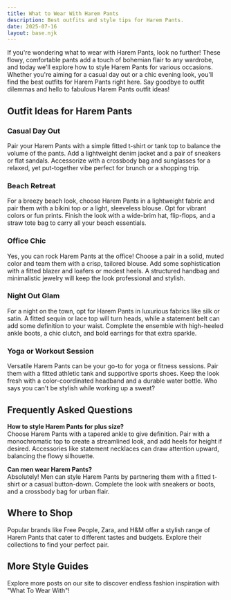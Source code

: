 ```yaml
---  
title: What to Wear With Harem Pants  
description: Best outfits and style tips for Harem Pants.  
date: 2025-07-16  
layout: base.njk  
---
```


If you're wondering what to wear with Harem Pants, look no further! These flowy, comfortable pants add a touch of bohemian flair to any wardrobe, and today we'll explore how to style Harem Pants for various occasions. Whether you're aiming for a casual day out or a chic evening look, you'll find the best outfits for Harem Pants right here. Say goodbye to outfit dilemmas and hello to fabulous Harem Pants outfit ideas!

## Outfit Ideas for Harem Pants

### Casual Day Out  
Pair your Harem Pants with a simple fitted t-shirt or tank top to balance the volume of the pants. Add a lightweight denim jacket and a pair of sneakers or flat sandals. Accessorize with a crossbody bag and sunglasses for a relaxed, yet put-together vibe perfect for brunch or a shopping trip.

### Beach Retreat  
For a breezy beach look, choose Harem Pants in a lightweight fabric and pair them with a bikini top or a light, sleeveless blouse. Opt for vibrant colors or fun prints. Finish the look with a wide-brim hat, flip-flops, and a straw tote bag to carry all your beach essentials.

### Office Chic  
Yes, you can rock Harem Pants at the office! Choose a pair in a solid, muted color and team them with a crisp, tailored blouse. Add some sophistication with a fitted blazer and loafers or modest heels. A structured handbag and minimalistic jewelry will keep the look professional and stylish.

### Night Out Glam  
For a night on the town, opt for Harem Pants in luxurious fabrics like silk or satin. A fitted sequin or lace top will turn heads, while a statement belt can add some definition to your waist. Complete the ensemble with high-heeled ankle boots, a chic clutch, and bold earrings for that extra sparkle.

### Yoga or Workout Session  
Versatile Harem Pants can be your go-to for yoga or fitness sessions. Pair them with a fitted athletic tank and supportive sports shoes. Keep the look fresh with a color-coordinated headband and a durable water bottle. Who says you can't be stylish while working up a sweat?

## Frequently Asked Questions

**How to style Harem Pants for plus size?**  
Choose Harem Pants with a tapered ankle to give definition. Pair with a monochromatic top to create a streamlined look, and add heels for height if desired. Accessories like statement necklaces can draw attention upward, balancing the flowy silhouette.

**Can men wear Harem Pants?**  
Absolutely! Men can style Harem Pants by partnering them with a fitted t-shirt or a casual button-down. Complete the look with sneakers or boots, and a crossbody bag for urban flair.

## Where to Shop

Popular brands like Free People, Zara, and H&M offer a stylish range of Harem Pants that cater to different tastes and budgets. Explore their collections to find your perfect pair.

## More Style Guides

Explore more posts on our site to discover endless fashion inspiration with "What To Wear With"!